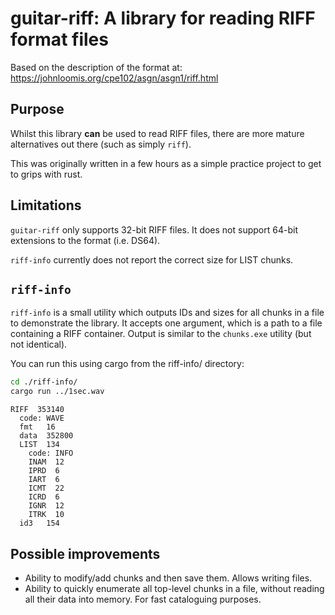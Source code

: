 # guitar-riff: A library for reading RIFF format files

Based on the description of the format at: https://johnloomis.org/cpe102/asgn/asgn1/riff.html

## Purpose

Whilst this library **can** be used to read RIFF files, there are more mature alternatives out there (such as simply `riff`).

This was originally written in a few hours as a simple practice project to get to grips with rust.

## Limitations

`guitar-riff` only supports 32-bit RIFF files. It does not support 64-bit extensions to the format (i.e. DS64).

`riff-info` currently does not report the correct size for LIST chunks.

## `riff-info`

`riff-info` is a small utility which outputs IDs and sizes for all chunks in a file to demonstrate the library. It accepts one argument, which is a path to a file containing a RIFF container. Output is similar to the `chunks.exe` utility (but not identical).

You can run this using cargo from the riff-info/ directory:

```bash
cd ./riff-info/
cargo run ../1sec.wav
```

```
RIFF  353140
  code: WAVE
  fmt   16
  data  352800
  LIST  134
    code: INFO
    INAM  12
    IPRD  6
    IART  6
    ICMT  22
    ICRD  6
    IGNR  12
    ITRK  10
  id3   154
```

## Possible improvements

-   Ability to modify/add chunks and then save them. Allows writing files.
-   Ability to quickly enumerate all top-level chunks in a file, without reading all their data into memory. For fast cataloguing purposes.
